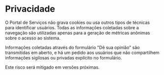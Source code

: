 # Privacidade

O Portal de Serviços não grava cookies ou usa outros tipos de técnicas para identificar usuários. Todas as informações coletadas sobre a navegação são utilizadas apenas para a geração de métricas anônimas sobre o acesso ao sistema.

Informações coletadas através do formulário "Dê sua opinião" são transmitidas em aberto, e há um pedido aos usuários que não compartilhem informações sigilosas ou privadas explícito no formulário.

Este risco será mitigado em versões próximas.